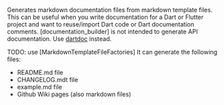 [//]: # (This file was generated from: doc/templates/01-Documentation-Builder.mdt using the documentation_builder package on: 2021-09-01 19:28:34.641473.)
<a id='lib-builders-documentation-builder-dart-documentationbuilder'></a>Generates markdown documentation files from markdown template files.
This can be useful when you write documentation for a Dart or Flutter project and want to reuse/import Dart code or Dart documentation comments.
[documentation_builder] is not intended to generate API documentation. Use [dartdoc](https://dart.dev/tools/dartdoc) instead.

TODO: use [MarkdownTemplateFileFactories]
It can generate the following files:
- README.md file
- CHANGELOG.mdt file
- example.md file
- Github Wiki pages (also markdown files)
